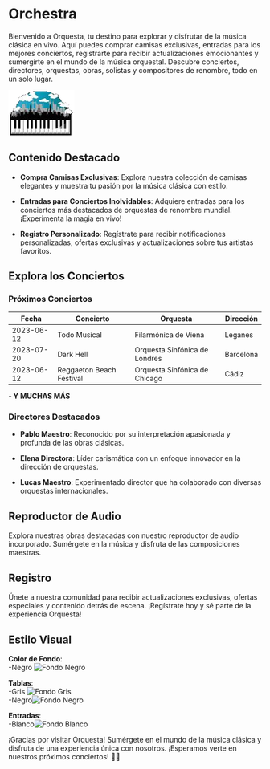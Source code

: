 # Orchestra

Bienvenido a Orquesta, tu destino para explorar y disfrutar de la música clásica en vivo. Aquí puedes comprar camisas exclusivas, entradas para los mejores conciertos, registrarte para recibir actualizaciones emocionantes y sumergirte en el mundo de la música orquestal. Descubre conciertos, directores, orquestas, obras, solistas y compositores de renombre, todo en un solo lugar.

![Orquesta](Proyecto/assets/imagenes/descarga.png)

## Contenido Destacado

- **Compra Camisas Exclusivas**: Explora nuestra colección de camisas elegantes y muestra tu pasión por la música clásica con estilo.

- **Entradas para Conciertos Inolvidables**: Adquiere entradas para los conciertos más destacados de orquestas de renombre mundial. ¡Experimenta la magia en vivo!

- **Registro Personalizado**: Regístrate para recibir notificaciones personalizadas, ofertas exclusivas y actualizaciones sobre tus artistas favoritos.

## Explora los Conciertos

### Próximos Conciertos

| Fecha       | Concierto                | Orquesta                         | Dirección  |
|-------------|--------------------------|----------------------------------|------------|
| 2023-06-12  | Todo Musical             | Filarmónica de Viena             | Leganes    |
| 2023-07-20  | Dark Hell                | Orquesta Sinfónica de Londres    | Barcelona  |
| 2023-06-12  | Reggaeton Beach Festival | Orquesta Sinfónica de Chicago    | Cádiz      |

**-  Y MUCHAS MÁS**

### Directores Destacados

- **Pablo Maestro**: Reconocido por su interpretación apasionada y profunda de las obras clásicas.

- **Elena Directora**: Líder carismática con un enfoque innovador en la dirección de orquestas.

- **Lucas Maestro**: Experimentado director que ha colaborado con diversas orquestas internacionales.

## Reproductor de Audio

Explora nuestras obras destacadas con nuestro reproductor de audio incorporado. Sumérgete en la música y disfruta de las composiciones maestras.

## Registro

Únete a nuestra comunidad para recibir actualizaciones exclusivas, ofertas especiales y contenido detrás de escena. ¡Regístrate hoy y sé parte de la experiencia Orquesta!

## Estilo Visual

**Color de Fondo**: 
<br>
-Negro ![Fondo Negro](https://via.placeholder.com/15x15/000000)


 **Tablas**: 
 <br>
-Gris ![Fondo Gris](https://via.placeholder.com/15x15/707070)
<br>
-Negro![Fondo Negro](https://via.placeholder.com/15x15/000000)


**Entradas**: 
<br>
-Blanco![Fondo Blanco](https://via.placeholder.com/15x15/FFFFFF)


¡Gracias por visitar Orquesta! Sumérgete en el mundo de la música clásica y disfruta de una experiencia única con nosotros. ¡Esperamos verte en nuestros próximos conciertos! 🎻🎶
